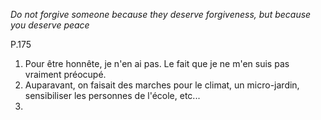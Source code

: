 *Do not forgive someone because they deserve forgiveness, but because you deserve peace*

P.175

1. Pour être honnête, je n'en ai pas. Le fait que je ne m'en suis pas vraiment préocupé.
2. Auparavant, on faisait des marches pour le climat, un micro-jardin, sensibiliser les personnes de l'école, etc...
3. 